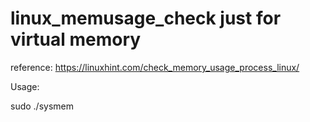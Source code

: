 # linux_memusage_check just for virtual memory

reference: https://linuxhint.com/check_memory_usage_process_linux/


Usage:

sudo ./sysmem
